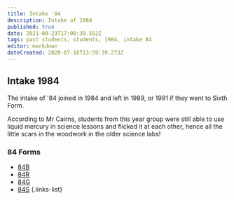 ```yaml
---
title: Intake '84
description: Intake of 1984
published: true
date: 2021-09-23T17:00:39.552Z
tags: past students, students, 1984, intake 84
editor: markdown
dateCreated: 2020-07-16T13:59:39.273Z
---
```


## Intake 1984
The intake of '84 joined in 1984 and left in 1989, or 1991 if they went to Sixth Form.

According to Mr Cairns, students from this year group were still able to use liquid mercury in science lessons and flicked it at each other, hence all the little scars in the woodwork in the older science labs!
### 84 Forms
- [84B](/students/past/intake-84/b)
- [84R](/students/past/intake-84/r)
- [84G](/students/past/intake-84/g)
- [84S](/students/past/intake-84/s)
{.links-list}
